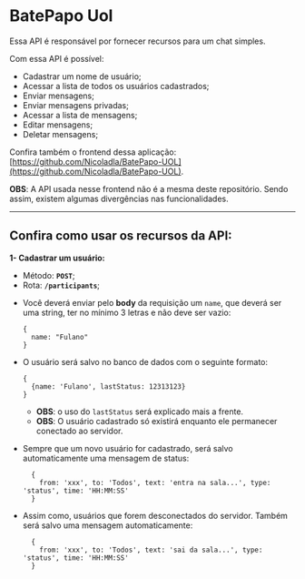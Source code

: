 # BatePapo Uol

Essa API é responsável por fornecer recursos para um chat simples.

Com essa API é possível:

- Cadastrar um nome de usuário;
- Acessar a lista de todos os usuários cadastrados;
- Enviar mensagens;
- Enviar mensagens privadas;
- Acessar a lista de mensagens;
- Editar mensagens;
- Deletar mensagens;

Confira também o frontend dessa aplicação: [https://github.com/Nicoladla/BatePapo-UOL](https://github.com/Nicoladla/BatePapo-UOL).

**OBS**: A API usada nesse frontend não é a mesma deste repositório. Sendo assim, existem algumas divergências nas funcionalidades.

---

## Confira como usar os recursos da API:

**1- Cadastrar um usuário:**

- Método: **`POST`**;
- Rota: **`/participants`**;

* Você deverá enviar pelo **body** da requisição um `name`, que deverá ser uma string, ter no mínimo 3 letras e não deve ser vazio:

  ```
  {
    name: "Fulano"
  }
  ```

- O usuário será salvo no banco de dados com o seguinte formato:

  ```
  {
    {name: 'Fulano', lastStatus: 12313123}
  }
  ```

  - **OBS**: o uso do `lastStatus` será explicado mais a frente.
  - **OBS**: O usuário cadastrado só existirá enquanto ele permanecer conectado ao servidor.
  
- Sempre que um novo usuário for cadastrado, será salvo automaticamente uma mensagem de status:

  ```
    {
      from: 'xxx', to: 'Todos', text: 'entra na sala...', type: 'status', time: 'HH:MM:SS'
    }
  ```

- Assim como, usuários que forem desconectados do servidor. Também será salvo uma mensagem automaticamente:

  ```
    {
      from: 'xxx', to: 'Todos', text: 'sai da sala...', type: 'status', time: 'HH:MM:SS'
    }
  ```
